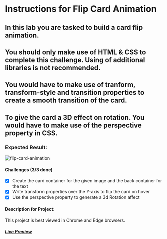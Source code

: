 # Instructions for Flip Card Animation

## In this lab you are tasked to build a card flip animation.

## You should only make use of HTML & CSS to complete this challenge. Using of additional libraries is not recommended.

## You would have to make use of tranform, transform-style and transition properties to create a smooth transition of the card.

## To give the card a 3D effect on rotation. You would have to make use of the perspective property in CSS.

### Expected Result:

![flip-card-animation](https://github-production-user-asset-6210df.s3.amazonaws.com/117529414/249160301-40bda6f7-9dea-4c05-8855-172b03a7b7d3.gif?X-Amz-Algorithm=AWS4-HMAC-SHA256&X-Amz-Credential=AKIAVCODYLSA53PQK4ZA%2F20241018%2Fus-east-1%2Fs3%2Faws4_request&X-Amz-Date=20241018T202958Z&X-Amz-Expires=300&X-Amz-Signature=acceaa2cc0eefa52eff3d60b7f1e9797f5e1fbe5834ad8282c95118e52189536&X-Amz-SignedHeaders=host)

#### Challenges (3/3 done)

- [x] Create the card container for the given image and the back container for the text
- [x] Write transform properties over the Y-axis to flip the card on hover
- [x] Use the perspective property to generate a 3d Rotation affect

#### Description for Project:

This project is best viewed in Chrome and Edge browsers.

##### [Live Preview](https://selimbiber.github.io/Vanilla-CSS-Challenges/Day14-flip-card-animation/)
